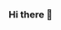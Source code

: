 ### Hi there 👋

<!--
**hwixley/hwixley** is a ✨ _special_ ✨ repository because its `README.md` (this file) appears on your GitHub profile.

Here are some ideas to get you started:


###Connect with me:
[<img align="left" alt ="hwixley | LinkedIn" width="22px" src ="https://cdn.jsdelivr.net/npm/simple-icons@v3/icons/linkedin.svg" />][https://uk.linkedin.com/in/harry-wixley-b2933a1a5]


- 🔭 I’m currently working on ...
- 🌱 I’m currently learning ...
- 👯 I’m looking to collaborate on ...
- 🤔 I’m looking for help with ...
- 💬 Ask me about ...
- 📫 How to reach me: ...
- 😄 Pronouns: ...
- ⚡ Fun fact: ...
-->
